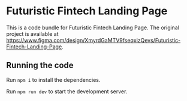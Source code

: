 
  # Futuristic Fintech Landing Page

  This is a code bundle for Futuristic Fintech Landing Page. The original project is available at https://www.figma.com/design/XmyrdGaMTV9fseqxizQevs/Futuristic-Fintech-Landing-Page.

  ## Running the code

  Run `npm i` to install the dependencies.

  Run `npm run dev` to start the development server.
  